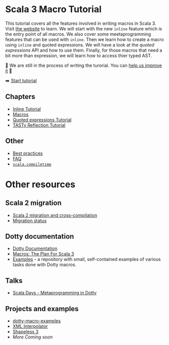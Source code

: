 # Scala 3 Macro Tutorial

This tutorial covers all the features involved in writing macros in Scala 3.
Visit [the website](https://lampepfl.github.io/scala3-macro-tutorial/) to learn.
We will start with the new `inline` feature which is the entry point of all macros.
We also cover some meetaprogramming features that can be used with `inline`.
Then we learn how to create a macro using `inline` and quoted expressions.
We will have a look at the _quoted expressions_ API and how to use them.
Finally, for those macros that need a bit more than expression, we will learn how to access thier typed AST.

🚧 We are still in the process of writing the turorial. You can [help us improve it](/CONTRIBUTING.md) 🚧

⮕ [Start tutorial][inline]

## Chapters
 * [Inline Tutorial][inline]
 * [Macros][macros]
 * [Quoted expressions Tutorial][quotes]
 * [TASTy Reflection Tutorial][tasty]
 
## Other
 * [Best practices][best-practices]
 * [FAQ][faq]
 * [`scala.compiletime`][compiletime]

# Other resources

## Scala 2 migration
 * [Scala 2 migration and cross-compilation][migration]
 * [Migration status][migration-status]

## Dotty documentation
- [Dotty Documentation](https://dotty.epfl.ch/docs/reference/metaprogramming/toc.html)
- [Macros: The Plan For Scala 3](https://www.scala-lang.org/blog/2018/04/30/in-a-nutshell.html)
- [Examples](https://github.com/lampepfl/dotty-macro-examples) - a repository with small, self-contained examples of various tasks done with Dotty macros.

## Talks
* [Scala Days - Metaprogramming in Dotty](https://www.youtube.com/watch?v=ZfDS_gJyPTc)

## Projects and examples
* [dotty-macro-examples](https://github.com/lampepfl/dotty-macro-examples)
* [XML Interpolator](https://github.com/dotty-staging/xml-interpolator/tree/master)
* [Shapeless 3](https://github.com/dotty-staging/shapeless/tree/shapeless-3)
* *More Coming soon*


 
[best-practices]: /docs/best-practices.md
[compiletime]: /docs/compiletime.md
[migration]: https://github.com/scalacenter/scala-3-migration-guide/blob/master/docs/macros.md#how-to
[faq]: /docs/faq.md
[inline]: /docs/inline.md
[macros]: /docs/macros.md
[migration-status]: https://github.com/scalacenter/scala-3-migration-guide/blob/master/docs/macros.md#migration-status
[quotes]: /docs/quotes.md
[references]: /docs/references.md
[tasty]: /docs/tasty-reflection.md
